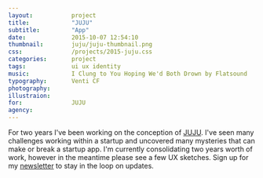 ```yaml
---
layout:           project
title:            "JUJU"
subtitle:         "App"
date:             2015-10-07 12:54:10
thumbnail:        juju/juju-thumbnail.png
css:              /projects/2015-juju.css
categories:       project
tags:             ui ux identity
music:            I Clung to You Hoping We'd Both Drown by Flatsound
typography:       Venti CF
photography:      
illustraion:      
for:              JUJU
agency:           
---
```

For two years I've been working on the conception of [JUJU](http://sharethejuju.com). I've seen many challenges working within a startup and uncovered many mysteries that can make or break a startup app. I'm currently consolidating two years worth of work, however in the meantime please see a few UX sketches. Sign up for my [newsletter](https://confirmsubscription.com/h/r/1FF35C9BA6E0BBA1) to stay in the loop on updates.

<div class="juju-temp"></div>
